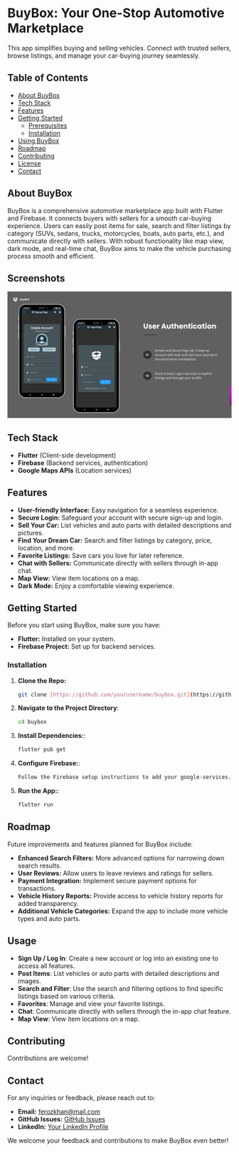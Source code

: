 # BuyBox: Your One-Stop Automotive Marketplace

This app simplifies buying and selling vehicles. Connect with trusted sellers, browse listings, and manage your car-buying journey seamlessly.

## Table of Contents
* [About BuyBox](#about-the-project)
* [Tech Stack](#tech-stack)
* [Features](#features)
* [Getting Started](#getting-started)
    * [Prerequisites](#prerequisites)
    * [Installation](#installation)
* [Using BuyBox](#usage)
* [Roadmap](#roadmap)
* [Contributing](#contributing)
* [License](#license)
* [Contact](#contact)

## About BuyBox 

BuyBox is a comprehensive automotive marketplace app built with Flutter and Firebase. It connects buyers with sellers for a smooth car-buying experience. Users can easily post items for sale, search and filter listings by category (SUVs, sedans, trucks, motorcycles, boats, auto parts, etc.), and communicate directly with sellers. With robust functionality like map view, dark mode, and real-time chat, BuyBox aims to make the vehicle purchasing process smooth and efficient.

## Screenshots

![Sign Up Screen](assets/media/Signup_Login.png)


## Tech Stack
* **Flutter** (Client-side development)
* **Firebase** (Backend services, authentication)
* **Google Maps APIs** (Location services)

## Features
* **User-friendly Interface:** Easy navigation for a seamless experience.
* **Secure Login:** Safeguard your account with secure sign-up and login.
* **Sell Your Car:** List vehicles and auto parts with detailed descriptions and pictures.
* **Find Your Dream Car:** Search and filter listings by category, price, location, and more.
* **Favorite Listings:** Save cars you love for later reference.
* **Chat with Sellers:** Communicate directly with sellers through in-app chat.
* **Map View:** View item locations on a map.
* **Dark Mode:** Enjoy a comfortable viewing experience.

## Getting Started

Before you start using BuyBox, make sure you have:
* **Flutter:** Installed on your system.
* **Firebase Project:** Set up for backend services.

### Installation
1. **Clone the Repo:**
   ```bash
   git clone [https://github.com/yourusername/buybox.git](https://github.com/yourusername/buybox.git)
2. **Navigate to the Project Directory**:
   ```bash
   cd buybox
3. **Install Dependencies:**:
    ```bash
   flutter pub get
4. **Configure Firebase:**:
    ```bash
   Follow the Firebase setup instructions to add your google-services.json or GoogleService-Info.plist file to the project.
5. **Run the App:**:
    ```bash
   flutter run
## Roadmap

Future improvements and features planned for BuyBox include:
- **Enhanced Search Filters:** More advanced options for narrowing down search results.
- **User Reviews:** Allow users to leave reviews and ratings for sellers.
- **Payment Integration:** Implement secure payment options for transactions.
- **Vehicle History Reports:** Provide access to vehicle history reports for added transparency.
- **Additional Vehicle Categories:** Expand the app to include more vehicle types and auto parts.


## Usage

- **Sign Up / Log In**: Create a new account or log into an existing one to access all features.
- **Post Items**: List vehicles or auto parts with detailed descriptions and images.
- **Search and Filter**: Use the search and filtering options to find specific listings based on various criteria.
- **Favorites**: Manage and view your favorite listings.
- **Chat**: Communicate directly with sellers through the in-app chat feature.
- **Map View**: View item locations on a map.

## Contributing

Contributions are welcome!

## Contact

For any inquiries or feedback, please reach out to:
- **Email:** [ferozkhan@mail.com](mailto:ferozkhan@mail.com)
- **GitHub Issues:** [GitHub Issues](https://github.com/yourusername/buybox/issues)
- **LinkedIn:** [Your LinkedIn Profile](https://www.linkedin.com/in/yourprofile)

We welcome your feedback and contributions to make BuyBox even better!







   


        

    
